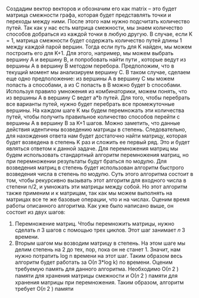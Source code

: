 Создадим вектор 
векторов и обозначим его как matrix – это будет матрица смежности 
графа, которая будет представлять точки и переходы между ними. 
После этого нам нужно подсчитать количество путей. Так как у
нас есть матрица смежности, мы знаем количество способов добраться 
из каждой точки в любую другую. В случае, если K = 1, матрица 
смежности будет содержать количество путей длины 1 между каждой 
парой вершин. Тогда если путь для K найден, мы можем построить его 
для K+1. Для этого, например, мы можем выбрать вершину A и 
вершину B, и попробовать найти пути , которые ведут из вершины A в 
вершину B методом перебора. Предположим, что в текущий момент 
мы анализируем вершину C. В таком случае, сделаем еще одно 
предположение: из вершины А в вершину С мы можем попасть a
способами, а из С попасть в B можно будет b способами. Используя 
правило умножения из комбинаторики, можем понять, что из вершины 
A в вершину С ведет a*b путей. Для того, чтобы перебрать все 
варианты путей, нужно будет перебрать все промежуточные вершины.
На каждом шаге K мы будем перемножать эти количества путей, чтобы 
получить правильное количество способов перейти с вершины A в 
вершину B за K+1 шагов. 
Можно заметить, что данные действия идентичны возведению 
матрицы в степень. Следовательно, для нахождения ответа нам будет 
достаточно найти матрицу, которая будет возведена в степень K раз и 
сложить ее первый ряд. Это и будет являться ответом к данной задаче. 
Для перемножения матриц мы будем использовать стандартный 
алгоритм перемножения матриц, но при перемножении результаты 
будут браться по модулю. Для возведения матриц в степень будет 
использован алгоритм быстрого возведения числа в степень по модулю. 
Суть этого 
алгоритма состоит в том, чтобы рекурсивно вызывать этот алгоритм 
для входного числа в степени n/2, и умножать эти матрицы между 
собой. Но этот алгоритм также применим и к 
матрицам, так как мы можем выполнять на матрицах все те же базовые 
операции, что и на числах.
Оценим время работы описанного алгоритма. Как уже было 
написано выше, он состоит из двух шагов:
1. Перемножение матриц. Чтобы перемножить матрицы, нужно сделать 
𝑛
3 шагов с помощью трех циклов. Этот шаг занимает 𝑛
3
времени.
2. Вторым шагом мы возводим матрицу в степень. На этом шаге мы 
делим степень на 2 до тех, пор, пока он не станет 1. Значит, нам нужно 
потратить log n времени на этот шаг.
Таким образом весь алгоритм будет работать за O(𝑛
3*log k) по 
времени. 
Оценим требуемую память для данного алгоритма. Необходимо O(𝑛
2
) 
памяти для хранения матрицы смежности и O(𝑛
2
) памяти для хранения 
матрицы при перемножения. Таким образом, алгоритм требует O(𝑛
2
) 
памяти
